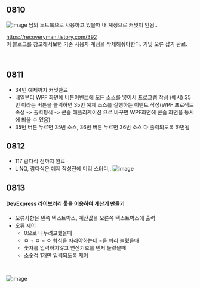 ## 0810
![image](https://user-images.githubusercontent.com/66929074/128974202-2ab6fe62-2c71-49e4-b9c7-ad0d79fb1d5a.png)
남의 노트북으로 사용하고 있을때 내 계정으로 커밋이 안됨.. <br>

https://recoveryman.tistory.com/392 <br>
이 블로그를 참고해서보면 기존 사용자 계정을 삭제해줘야한다. 커밋 오류 잡기 완료.

<br>

## 0811
- 34번 예제까지 커밋완료 <br>
- 내일부터 WPF 화면에 버튼이벤트에 모든 소스를 넣어서 프로그램 작성
(예시) 35번 이라는 버튼을 클릭하면 35번 예제 소스를 실행하는 이벤트 작성(WPF 프로젝트 속성 -> 출력형식 -> 콘솔 애플리케이션 으로 바꾸면 WPF화면에 콘솔 화면을 동시에 띄울 수 있음)
- 35번 버튼 누르면 35번 소스, 36번 버튼 누르면 36번 소스 다 출력되도록 하면됨


## 0812
- 117 람다식 전까지 완료
- LINQ, 람다식은 예제 작성전에 미리 스터디,,
![image](https://user-images.githubusercontent.com/66929074/129284481-286cc4fe-028e-4ddb-865b-f83d063a2958.png)

## 0813
#### DevExpress 라이브러리 툴을 이용하여 계산기 만들기
- 오류사항은 왼쪽 텍스트박스, 계산값을 오른쪽 텍스트박스에 출력
- 오류 제어
  - 0으로 나누려고했을때
  - ㅁ + ㅁ = ㅇ  형식을 따라야하는데 =을 미리 눌렀을때
  - 숫자를 입력하지않고 연산기호를 먼저 눌렀을때
  - 소숫점 1개만 입력되도록 제어

<br>

![image](https://user-images.githubusercontent.com/66929074/129642773-ced23b73-efab-4af7-aecc-5423ac8837c3.png)

